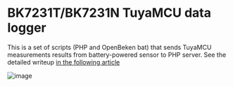 # BK7231T/BK7231N TuyaMCU data logger 
This is a set of scripts (PHP and OpenBeken bat) that sends TuyaMCU measurements results from battery-powered sensor to PHP server.
See the detailed writeup [in the following article](https://www.elektroda.com/rtvforum/topic4007790.html)

![image](https://github.com/openshwprojects/BK7231-TuyaMCU-PHP-logger/assets/85486843/54cab854-06f5-461d-bbe0-213b71d6300f)

